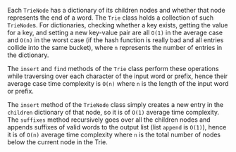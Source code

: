 Each `TrieNode` has a dictionary of its children nodes and whether that node represents the end of a word. The `Trie` class holds a collection of such `TrieNode`s. For dictionaries, checking whether a key exists, getting the value for a key, and setting a new
key-value pair are all `O(1)` in the average case and `O(n)` in the worst case (if the hash function is really bad and all entries
collide into the same bucket), where `n` represents the number of entries in the dictionary.

The `insert` and `find` methods of the `Trie` class perform these operations while traversing over each character of the input word
or prefix, hence their average case time complexity is `O(n)` where `n` is the length of the input word or prefix.

The `insert` method of the `TrieNode` class simply creates a new entry in the `children` dictionary of that node, so it is of `O(1)`
average time complexity. The `suffixes` method recursively goes over all the children nodes and appends suffixes of valid words to
the output list (list `append` is `O(1)`), hence it is of `O(n)` average time complexity where `n` is the total number of nodes
below the current node in the Trie.

